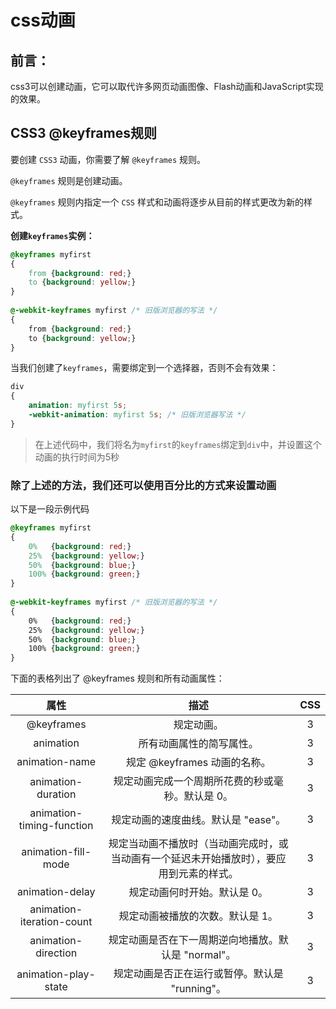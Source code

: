 # css动画
## 前言：
css3可以创建动画，它可以取代许多网页动画图像、Flash动画和JavaScript实现的效果。
## CSS3 @keyframes规则
要创建 `CSS3` 动画，你需要了解 `@keyframes` 规则。

`@keyframes` 规则是创建动画。

`@keyframes` 规则内指定一个 `CSS` 样式和动画将逐步从目前的样式更改为新的样式。

**创建`keyframes`实例：**
```css
@keyframes myfirst
{
    from {background: red;}
    to {background: yellow;}
}
 
@-webkit-keyframes myfirst /* 旧版浏览器的写法 */
{
    from {background: red;}
    to {background: yellow;}
}
```
当我们创建了`keyframes`，需要绑定到一个选择器，否则不会有效果：
```css
div
{
    animation: myfirst 5s;
    -webkit-animation: myfirst 5s; /* 旧版浏览器写法 */
}
```
>在上述代码中，我们将名为`myfirst`的`keyframes`绑定到`div`中，并设置这个动画的执行时间为5秒

### 除了上述的方法，我们还可以使用百分比的方式来设置动画
以下是一段示例代码
```css
@keyframes myfirst
{
    0%   {background: red;}
    25%  {background: yellow;}
    50%  {background: blue;}
    100% {background: green;}
}
 
@-webkit-keyframes myfirst /* 旧版浏览器的写法 */
{
    0%   {background: red;}
    25%  {background: yellow;}
    50%  {background: blue;}
    100% {background: green;}
}
```

下面的表格列出了 @keyframes 规则和所有动画属性：

|            属性	             |                     描述	                      | CSS |
|:--------------------------:|:--------------------------------------------:|:---:|
|        @keyframes	         |                    规定动画。                     | 	3  |
|         animation          |                	所有动画属性的简写属性。                 | 	3  |
|      animation-name	       |             规定 @keyframes 动画的名称。             | 	3  |
|    animation-duration	     |          规定动画完成一个周期所花费的秒或毫秒。默认是 0。	          |  3  |
| animation-timing-function	 |            规定动画的速度曲线。默认是 "ease"。	            |  3  |
|    animation-fill-mode	    | 规定当动画不播放时（当动画完成时，或当动画有一个延迟未开始播放时），要应用到元素的样式。 | 	3  |
|      animation-delay       |               规定动画何时开始。默认是 0。	               |  3  |
| animation-iteration-count	 |              规定动画被播放的次数。默认是 1。               | 	3  |
|    animation-direction	    |        规定动画是否在下一周期逆向地播放。默认是 "normal"。        | 	3  |
|   animation-play-state	    |         规定动画是否正在运行或暂停。默认是 "running"。         | 	3  |